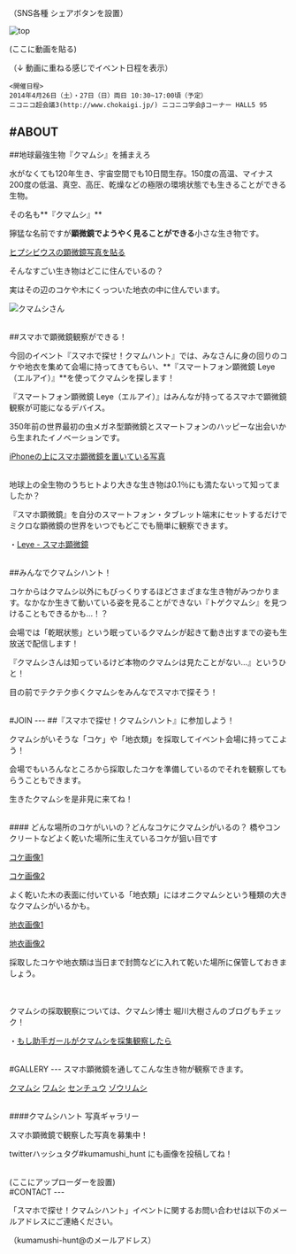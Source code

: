 （SNS各種 シェアボタンを設置）

![top](https://dl.dropboxusercontent.com/u/19203409/toppic.png)

(ここに動画を貼る)

（↓ 動画に重ねる感じでイベント日程を表示）

```
<開催日程>
2014年4月26日（土）・27日（日）両日 10:30~17:00頃（予定）
ニコニコ超会議3(http://www.chokaigi.jp/) ニコニコ学会βコーナー HALL5 95
```

#ABOUT
---

##地球最強生物『クマムシ』を捕まえろ

水がなくても120年生き、宇宙空間でも10日間生存。150度の高温、マイナス200度の低温、真空、高圧、乾燥などの極限の環境状態でも生きることができる生物。

その名も**『クマムシ』**

獰猛な名前ですが**顕微鏡でようやく見ることができる**小さな生き物です。

[ヒプシビウスの顕微鏡写真を貼る]()

そんなすごい生き物はどこに住んでいるの？

実はその辺のコケや木にくっついた地衣の中に住んでいます。

![クマムシさん](https://dl.dropboxusercontent.com/u/19203409/aboutKumamushi.gif)

<br>
##スマホで顕微鏡観察ができる！

今回のイベント『スマホで探せ！クマムハント』では、みなさんに身の回りのコケや地衣を集めて会場に持ってきてもらい、**『スマートフォン顕微鏡 Leye（エルアイ）』**を使ってクマムシを探します！

『スマートフォン顕微鏡 Leye（エルアイ）』はみんなが持ってるスマホで顕微鏡観察が可能になるデバイス。

350年前の世界最初の虫メガネ型顕微鏡とスマートフォンのハッピーな出会いから生まれたイノベーションです。

[iPhoneの上にスマホ顕微鏡を置いている写真]()

<br>
地球上の全生物のうちヒトより大きな生き物は0.1％にも満たないって知ってましたか？

『スマホ顕微鏡』を自分のスマートフォン・タブレット端末にセットするだけでミクロな顕微鏡の世界をいつでもどこでも簡単に観察できます。

・[Leye - スマホ顕微鏡](http://leye.jp/)

<br>
##みんなでクマムシハント！

コケからはクマムシ以外にもびっくりするほどさまざまな生き物がみつかります。なかなか生きて動いている姿を見ることができない『トゲクマムシ』を見つけることもできるかも...！？

会場では「乾眠状態」という眠っているクマムシが起きて動き出すまでの姿も生放送で配信します！

『クマムシさんは知っているけど本物のクマムシは見たことがない...』というひと！

目の前でテクテク歩くクマムシをみんなでスマホで探そう！


<br>
#JOIN
---
##『スマホで探せ！クマムシハント』に参加しよう！

クマムシがいそうな「コケ」や「地衣類」を採取してイベント会場に持ってこよう！

会場でもいろんなところから採取したコケを準備しているのでそれを観察してもらうこともできます。

生きたクマムシを是非見に来てね！

<br>
#### どんな場所のコケがいいの？どんなコケにクマムシがいるの？
橋やコンクリートなどよく乾いた場所に生えているコケが狙い目です

[コケ画像1]()

[コケ画像2]()

よく乾いた木の表面に付いている「地衣類」にはオニクマムシという種類の大きなクマムシがいるかも。

[地衣画像1]()

[地衣画像2]()

採取したコケや地衣類は当日まで封筒などに入れて乾いた場所に保管しておきましょう。


<br><br>
クマムシの採取観察については、クマムシ博士 堀川大樹さんのブログもチェック！

・[もし助手ガールがクマムシを採集観察したら](http://horikawad.hatenadiary.com/entry/20110527/1306456375)

<br>
#GALLERY
---
スマホ顕微鏡を通してこんな生き物が観察できます。

[クマムシ]()
[ワムシ]()
[センチュウ]()
[ゾウリムシ]()

<br>
####クマムシハント 写真ギャラリー

スマホ顕微鏡で観察した写真を募集中！

twitterハッシュタグ\#kumamushi_hunt にも画像を投稿してね！

<br>
(ここにアップローダーを設置)


<br>
#CONTACT
---

「スマホで探せ！クマムシハント」イベントに関するお問い合わせは以下のメールアドレスにご連絡ください。

（kumamushi-hunt@のメールアドレス）
